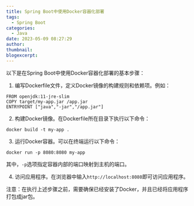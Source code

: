 ```yaml
---
title: Spring Boot中使用Docker容器化部署
tags:
  - Spring Boot
categories:
  - Java
date: 2023-05-09 08:27:29
author:
thumbnail:
blogexcerpt:
---
```

以下是在Spring Boot中使用Docker容器化部署的基本步骤：

1. 编写Dockerfile文件，定义Docker镜像的构建规则和依赖项。例如：

```
FROM openjdk:11-jre-slim
COPY target/my-app.jar /app.jar
ENTRYPOINT ["java","-jar","/app.jar"]
```

2. 构建Docker镜像。在Dockerfile所在目录下执行以下命令：

```
docker build -t my-app .
```

3. 运行Docker容器。可以在终端运行以下命令：

```
docker run -p 8080:8080 my-app
```

其中，`-p`选项指定容器内部的端口映射到主机的端口。

4. 访问应用程序。在浏览器中输入`http://localhost:8080`即可访问应用程序。

注意：在执行上述步骤之前，需要确保已经安装了Docker，并且已经将应用程序打包成jar包。
